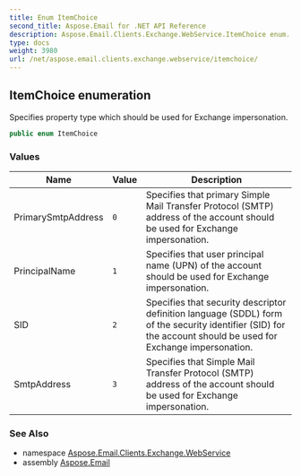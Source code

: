 ```yaml
---
title: Enum ItemChoice
second_title: Aspose.Email for .NET API Reference
description: Aspose.Email.Clients.Exchange.WebService.ItemChoice enum. Specifies property type which should be used for Exchange impersonation
type: docs
weight: 3980
url: /net/aspose.email.clients.exchange.webservice/itemchoice/
---
```

## ItemChoice enumeration

Specifies property type which should be used for Exchange impersonation.

```csharp
public enum ItemChoice
```

### Values

| Name | Value | Description |
| --- | --- | --- |
| PrimarySmtpAddress | `0` | Specifies that primary Simple Mail Transfer Protocol (SMTP) address of the account should be used for Exchange impersonation. |
| PrincipalName | `1` | Specifies that user principal name (UPN) of the account should be used for Exchange impersonation. |
| SID | `2` | Specifies that security descriptor definition language (SDDL) form of the security identifier (SID) for the account should be used for Exchange impersonation. |
| SmtpAddress | `3` | Specifies that Simple Mail Transfer Protocol (SMTP) address of the account should be used for Exchange impersonation. |

### See Also

* namespace [Aspose.Email.Clients.Exchange.WebService](../../aspose.email.clients.exchange.webservice/)
* assembly [Aspose.Email](../../)


